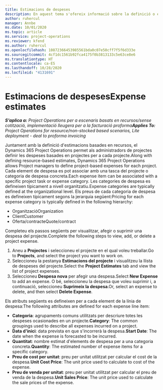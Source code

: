 ```yaml
---
title: Estimacions de despeses
description: En aquest tema s'ofereix informació sobre la definició o estimació de les despeses basades en el projecte.
author: ruhercul
manager: Annbe
ms.date: 10/01/2020
ms.topic: article
ms.service: project-operations
ms.reviewer: kfend
ms.author: ruhercul
ms.openlocfilehash: 10872366453985561bda0c07e50cff7f5f6d333e
ms.sourcegitcommit: 4cf1dc1561b92fca4175f0b3813133c5e63ce8e6
ms.translationtype: HT
ms.contentlocale: ca-ES
ms.lasthandoff: 10/28/2020
ms.locfileid: "4131691"
---
```

# <a name="expense-estimates"></a><span data-ttu-id="7e786-103">Estimacions de despeses</span><span class="sxs-lookup"><span data-stu-id="7e786-103">Expense estimates</span></span>
<span data-ttu-id="7e786-104">_**S'aplica a:** Project Operations per a escenaris basats en recursos/sense cotització, implementació lleugera per a la facturació proforma_</span><span class="sxs-lookup"><span data-stu-id="7e786-104">_**Applies To:** Project Operations for resource/non-stocked based scenarios, Lite deployment - deal to proforma invoicing_</span></span>

<span data-ttu-id="7e786-105">Juntament amb la definició d'estimacions basades en recursos, el Dynamics 365 Project Operations permet als administradors de projectes definir les despeses basades en projectes per a cada projecte.</span><span class="sxs-lookup"><span data-stu-id="7e786-105">Along with defining resource-based estimates, Dynamics 365 Project Operations allows Project managers to define project-based expenses for each project.</span></span> <span data-ttu-id="7e786-106">Cada element de despesa es pot associar amb una tasca del projecte o categoria de despesa concreta.</span><span class="sxs-lookup"><span data-stu-id="7e786-106">Each expense item can be associated with a specific project task or expense category.</span></span> <span data-ttu-id="7e786-107">Les categories de despesa es defineixen típicament a nivell organitzatiu.</span><span class="sxs-lookup"><span data-stu-id="7e786-107">Expense categories are typically defined at the organizational level.</span></span> <span data-ttu-id="7e786-108">Els preus de cada categoria de despesa es defineixen típicament segons la jerarquia següent:</span><span class="sxs-lookup"><span data-stu-id="7e786-108">Pricing for each expense category is typically defined in the following hierarchy:</span></span>

- <span data-ttu-id="7e786-109">Organització</span><span class="sxs-lookup"><span data-stu-id="7e786-109">Organization</span></span>
- <span data-ttu-id="7e786-110">Client</span><span class="sxs-lookup"><span data-stu-id="7e786-110">Customer</span></span>
- <span data-ttu-id="7e786-111">Oferta/contracte</span><span class="sxs-lookup"><span data-stu-id="7e786-111">Quote/contract</span></span>

<span data-ttu-id="7e786-112">Completeu els passos següents per visualitzar, afegir o suprimir una despesa del projecte.</span><span class="sxs-lookup"><span data-stu-id="7e786-112">Complete the following steps to view, add, or delete a project expense.</span></span>

1. <span data-ttu-id="7e786-113">Aneu a **Projectes** i seleccioneu el projecte en el qual voleu treballar.</span><span class="sxs-lookup"><span data-stu-id="7e786-113">Go to **Projects**, and select the project you want to work on.</span></span>
2. <span data-ttu-id="7e786-114">Seleccioneu la pestanya **Estimacions del projecte** i visualitzeu la llista de despeses del projecte.</span><span class="sxs-lookup"><span data-stu-id="7e786-114">Select the **Project Estimates** tab and view the list of project expenses.</span></span>
3. <span data-ttu-id="7e786-115">Seleccioneu **Despesa nova** per afegir una despesa.</span><span class="sxs-lookup"><span data-stu-id="7e786-115">Select **New Expense** to add an expense.</span></span> <span data-ttu-id="7e786-116">O bé, seleccioneu la despesa que voleu suprimir i, a continuació, seleccioneu **Suprimeix la despesa**.</span><span class="sxs-lookup"><span data-stu-id="7e786-116">Or, select an expense to delete, and then select **Delete Expense**.</span></span>

<span data-ttu-id="7e786-117">Els atributs següents es defineixen per a cada element de la línia de despesa:</span><span class="sxs-lookup"><span data-stu-id="7e786-117">The following attributes are defined for each expense line item:</span></span>

- <span data-ttu-id="7e786-118">**Categoria**: agrupaments comuns utilitzats per descriure totes les despeses ocasionades en un projecte.</span><span class="sxs-lookup"><span data-stu-id="7e786-118">**Category**: The common groupings used to describe all expenses incurred on a project.</span></span>
- <span data-ttu-id="7e786-119">**Data d'inici**: data prevista en que s'incorrerà la despesa.</span><span class="sxs-lookup"><span data-stu-id="7e786-119">**Start Date**: The date when the expense is forecasted to be incurred.</span></span>
- <span data-ttu-id="7e786-120">**Quantitat**: nombre estimat d'elements de despesa per a una categoria concreta.</span><span class="sxs-lookup"><span data-stu-id="7e786-120">**Quantity**: The estimated number of expense items for a specific category.</span></span>
- <span data-ttu-id="7e786-121">**Preu de cost per unitat**: preu per unitat utilitzat per calcular el cost de la despesa.</span><span class="sxs-lookup"><span data-stu-id="7e786-121">**Unit Cost Price**: The unit price used to calculate to cost of the expense.</span></span>
- <span data-ttu-id="7e786-122">**Preu de venda per unitat**: preu per unitat utilitzat per calcular el preu de venda de la despesa.</span><span class="sxs-lookup"><span data-stu-id="7e786-122">**Unit Sales Price**: The unit price used to calculate the sale prices of the expense.</span></span>

